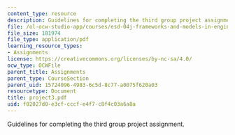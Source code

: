```yaml
---
content_type: resource
description: Guidelines for completing the third group project assignment.
file: /ol-ocw-studio-app/courses/esd-04j-frameworks-and-models-in-engineering-systems-engineering-system-design-spring-2007/f02027d0e3cfcccfe4f7c8f4c03a6a8a_project3.pdf
file_size: 181974
file_type: application/pdf
learning_resource_types:
- Assignments
license: https://creativecommons.org/licenses/by-nc-sa/4.0/
ocw_type: OCWFile
parent_title: Assignments
parent_type: CourseSection
parent_uid: 15724096-4983-6c5d-8c77-a0075f620a03
resourcetype: Document
title: project3.pdf
uid: f02027d0-e3cf-cccf-e4f7-c8f4c03a6a8a
---
```

Guidelines for completing the third group project assignment.